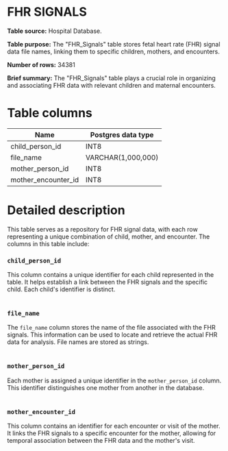 <h1><b>FHR SIGNALS</b></h1>

**Table source:** Hospital Database.

**Table purpose:** The "FHR_Signals" table stores fetal heart rate (FHR) signal data file names, linking them to specific children, mothers, and encounters.

**Number of rows:** 34381

**Brief summary:**
The "FHR_Signals" table plays a crucial role in organizing and associating FHR data with relevant children and maternal encounters.

# Table columns

Name | Postgres data type
---- | ----
child\_person\_id | INT8
file\_name | VARCHAR(1,000,000)
mother\_person\_id | INT8
mother\_encounter\_id | INT8

# Detailed description

This table serves as a repository for FHR signal data, with each row representing a unique combination of child, mother, and encounter. The columns in this table include:
<br/>

### `child_person_id`
This column contains a unique identifier for each child represented in the table. It helps establish a link between the FHR signals and the specific child. Each child's identifier is distinct.
<br></br>

### `file_name`
The `file_name` column stores the name of the file associated with the FHR signals. This information can be used to locate and retrieve the actual FHR data for analysis. File names are stored as strings.
<br></br>

### `mother_person_id`
Each mother is assigned a unique identifier in the `mother_person_id` column. This identifier distinguishes one mother from another in the database.
<br></br>

### `mother_encounter_id`
This column contains an identifier for each encounter or visit of the mother. It links the FHR signals to a specific encounter for the mother, allowing for temporal association between the FHR data and the mother's visit.
